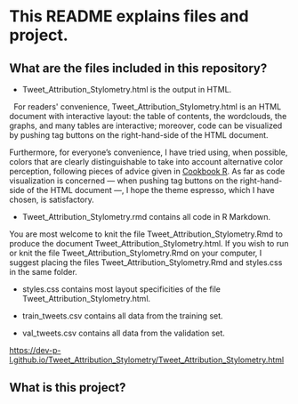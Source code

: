 # This README explains files and project.

## What are the files included in this repository?

* Tweet_Attribution_Stylometry.html is the output in HTML. 

&nbsp;&nbsp;For readers' convenience, Tweet_Attribution_Stylometry.html is an HTML document with interactive layout: the table of contents, the wordclouds, the graphs, and many tables are interactive; moreover, code can be visualized by pushing tag buttons on the right-hand-side of the HTML document.

Furthermore, for everyone’s convenience, I have tried using, when possible, colors that are clearly distinguishable to take into account alternative color perception, following pieces of advice given in [Cookbook R](http://www.cookbook-r.com/Graphs/Colors_(ggplot2)/). As far as code visualization is concerned — when pushing tag buttons on the right-hand-side of the HTML document —, I hope the theme espresso, which I have chosen, is satisfactory.

* Tweet_Attribution_Stylometry.rmd contains all code in R Markdown. 

You are most welcome to knit the file Tweet_Attribution_Stylometry.Rmd to produce the document Tweet_Attribution_Stylometry.html. If you wish to run or knit the file 
Tweet_Attribution_Stylometry.Rmd on your computer, I suggest placing the files Tweet_Attribution_Stylometry.Rmd and styles.css in the same folder.

* styles.css contains most layout specificities of the file Tweet_Attribution_Stylometry.html.

* train_tweets.csv contains all data from the training set.

* val_tweets.csv contains all data from the validation set.









https://dev-p-l.github.io/Tweet_Attribution_Stylometry/Tweet_Attribution_Stylometry.html


## What is this project?



